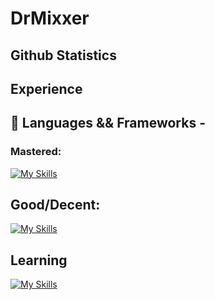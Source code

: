 # DrMixxer


## Github Statistics 

## Experience 

## 💸 Languages && Frameworks - 

### Mastered:
[![My Skills](https://skillicons.dev/icons?i=bash,cassandra,css,git,js,maven,mongodb,nodejs,py,react,tailwind,ts)](https://skillicons.dev)

## Good/Decent: 
[![My Skills](https://skillicons.dev/icons?i=angular,aws,discord,django,docker,electron,nextjs)](https://skillicons.dev)

## Learning
[![My Skills](https://skillicons.dev/icons?i=dart,flutter,flask,vite,java,kotlin)](https://skillicons.dev)




